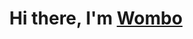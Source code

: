 <h1 align="center">Hi there, I'm <a href="https://github.com/pokedim13/WOMBO" target="_blank">Wombo</a> 